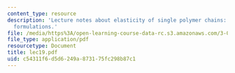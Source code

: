 ```yaml
---
content_type: resource
description: 'Lecture notes about elasticity of single polymer chains: theoretical
  formulations.'
file: /media/https%3A/open-learning-course-data-rc.s3.amazonaws.com/3-052-nanomechanics-of-materials-and-biomaterials-spring-2007/c54311f6d5d6249a873175fc298b87c1_lec19.pdf
file_type: application/pdf
resourcetype: Document
title: lec19.pdf
uid: c54311f6-d5d6-249a-8731-75fc298b87c1
---
```

